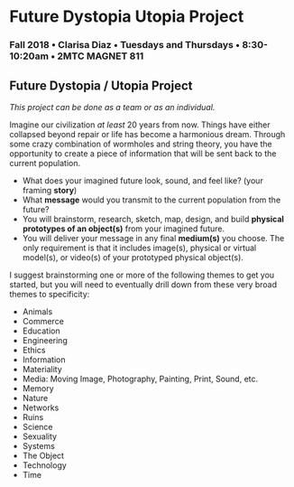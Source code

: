 # Future Dystopia Utopia Project

### Fall 2018 • Clarisa Diaz • Tuesdays and Thursdays • 8:30-10:20am • 2MTC MAGNET 811

## Future Dystopia / Utopia Project

_This project can be done as a team or as an individual._

Imagine our civilization _at least_ 20 years from now. Things have either collapsed beyond repair or life has become a harmonious dream. Through some crazy combination of wormholes and string theory, you have the opportunity to create a piece of information that will be sent back to the current population.

* What does your imagined future look, sound, and feel like? \(your framing **story**\)
* What **message** would you transmit to the current population from the future? 
* You will brainstorm, research, sketch, map, design, and build **physical prototypes of an object\(s\)** from your imagined future.
* You will deliver your message in any final **medium\(s\)** you choose. The only requirement is that it includes image\(s\), physical or virtual model\(s\), or video\(s\) of your prototyped physical object\(s\).

I suggest brainstorming one or more of the following themes to get you started, but you will need to eventually drill down from these very broad themes to specificity:

* Animals
* Commerce
* Education
* Engineering
* Ethics
* Information
* Materiality
* Media: Moving Image, Photography, Painting, Print, Sound, etc.
* Memory
* Nature
* Networks
* Ruins
* Science
* Sexuality
* Systems
* The Object
* Technology
* Time

